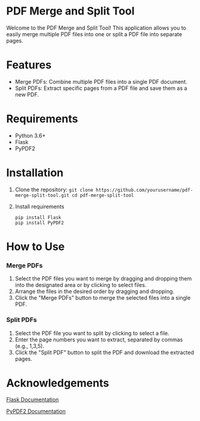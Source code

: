 # PDF Merge and Split Tool
Welcome to the PDF Merge and Split Tool! This application allows you to easily merge multiple PDF files into one or split a PDF file into separate pages.

# Features
* Merge PDFs: Combine multiple PDF files into a single PDF document.
* Split PDFs: Extract specific pages from a PDF file and save them as a new PDF.

# Requirements
* Python 3.6+
* Flask
* PyPDF2

# Installation
1. Clone the repository:
   ```git clone https://github.com/yourusername/pdf-merge-split-tool.git cd pdf-merge-split-tool```
   
3. Install requirements
   ```
   pip install Flask
   pip install PyPDF2
   ```

# How to Use
### Merge PDFs
1. Select the PDF files you want to merge by dragging and dropping them into the designated area or by clicking to select files.
2. Arrange the files in the desired order by dragging and dropping.
3. Click the "Merge PDFs" button to merge the selected files into a single PDF.

### Split PDFs
1. Select the PDF file you want to split by clicking to select a file.
2. Enter the page numbers you want to extract, separated by commas (e.g., 1,3,5).
3. Click the "Split PDF" button to split the PDF and download the extracted pages.

# Acknowledgements
[Flask Documentation](https://flask.palletsprojects.com/en/3.0.x/)

[PyPDF2 Documentation](https://pypdf2.readthedocs.io/en/3.x/)
